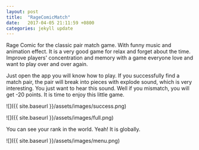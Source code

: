 ```yaml
---
layout: post
title:  "RageComicMatch"
date:   2017-04-05 21:11:59 +0800
categories: jekyll update
---
```

Rage Comic for the classic pair match game.
With funny music and animation effect. It is a very good game for relax and forget about the time.
Improve players' concentration and memory with a game everyone love and want to play over and over again.

Just open the app you will know how to play. If you successfully find a match pair, the pair will break into pieces with explode sound, which is very interesting. You just want to hear this sound. Well if you mismatch, you will get -20 points. It is time to enjoy this little game.

![]({{ site.baseurl }}/assets/images/success.png)

![]({{ site.baseurl }}/assets/images/full.png)

You can see your rank in the world. Yeah! It is globally.

![]({{ site.baseurl }}/assets/images/menu.png)